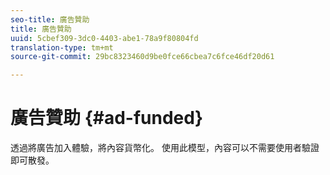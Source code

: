 ```yaml
---
seo-title: 廣告贊助
title: 廣告贊助
uuid: 5cbef309-3dc0-4403-abe1-78a9f80804fd
translation-type: tm+mt
source-git-commit: 29bc8323460d9be0fce66cbea7c6fce46df20d61

---
```



# 廣告贊助 {#ad-funded}

透過將廣告加入體驗，將內容貨幣化。 使用此模型，內容可以不需要使用者驗證即可散發。
